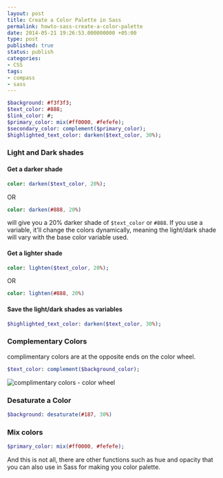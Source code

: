 ```yaml
---
layout: post
title: Create a Color Palette in Sass
permalink: howto-sass-create-a-color-palette
date: 2014-05-21 19:26:53.000000000 +05:00
type: post
published: true
status: publish
categories:
- CSS
tags:
- compass
- sass
---
```


````sass
$background: #f3f3f3;
$text_color: #888;
$link_color: #;
$primary_color: mix(#ff0000, #fefefe);
$secondary_color: complement($primary_color);
$highlighted_text_color: darken($text_color, 30%);
````

### Light and Dark shades

#### Get a darker shade

```sass
color: darken($text_color, 20%);
``` 

OR 

```sass
color: darken(#888, 20%)
```
will give you a 20% darker shade of `$text_color` or `#888`. If you use a variable, it'll change the colors dynamically, meaning the light/dark shade will vary with the base color variable used.

#### Get a lighter shade

```sass
color: lighten($text_color, 20%);
```

OR

```sass
color: lighten(#888, 20%)
```

#### Save the light/dark shades as variables

```sass
$highlighted_text_color: darken($text_color, 30%);
```

### Complementary Colors
complimentary colors are at the opposite ends on the color wheel.

```sass
$text_color: complement($background_color);
```

![complimentary colors - color wheel]({{site.url}}/assets/complimentary-colors.jpeg)

### Desaturate a Color

```sass
$background: desaturate(#187, 30%)
```

### Mix colors

```sass
$primary_color: mix(#ff0000, #fefefe);
```

And this is not all, there are other functions such as hue and opacity that you can also use in Sass for making you color palette.